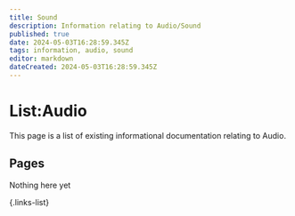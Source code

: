 ```yaml
---
title: Sound
description: Information relating to Audio/Sound
published: true
date: 2024-05-03T16:28:59.345Z
tags: information, audio, sound
editor: markdown
dateCreated: 2024-05-03T16:28:59.345Z
---
```


# List:Audio
This page is a list of existing informational documentation relating to Audio.

## Pages
Nothing here yet

{.links-list}